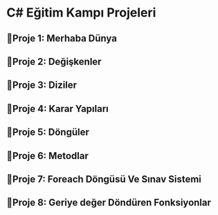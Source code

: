 # C# Eğitim Kampı Projeleri


## 🌟Proje 1: Merhaba Dünya


## 🌟Proje 2: Değişkenler


## 🌟Proje 3: Diziler


## 🌟Proje 4: Karar Yapıları


## 🌟Proje 5: Döngüler 


## 🌟Proje 6: Metodlar


## 🌟Proje 7: Foreach Döngüsü Ve Sınav Sistemi


## 🌟Proje 8: Geriye değer Döndüren Fonksiyonlar
